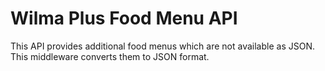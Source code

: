 # Wilma Plus Food Menu API
This API provides additional food menus which are not available as JSON.
This middleware converts them to JSON format.